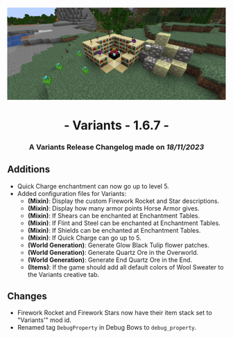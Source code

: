 ![Additions and Changes from 1.6.7](ChangelogPhoto.png)

# <center>- Variants - 1.6.7 -</center>
### <center>A Variants Release Changelog made on *18/11/2023*</center>

## Additions
- Quick Charge enchantment can now go up to level 5.
- Added configuration files for Variants:
    - **(Mixin)**: Display the custom Firework Rocket and Star descriptions.
    - **(Mixin)**: Display how many armor points Horse Armor gives.
    - **(Mixin)**: If Shears can be enchanted at Enchantment Tables.
    - **(Mixin)**: If Flint and Steel can be enchanted at Enchantment Tables.
    - **(Mixin)**: If Shields can be enchanted at Enchantment Tables.
    - **(Mixin)**: If Quick Charge can go up to 5.
    - **(World Generation)**: Generate Glow Black Tulip flower patches.
    - **(World Generation)**: Generate Quartz Ore in the Overworld.
    - **(World Generation)**: Generate End Quartz Ore in the End.
    - **(Items)**: If the game should add all default colors of Wool Sweater to the Variants creative tab.

## Changes
- Firework Rocket and Firework Stars now have their item stack set to "Variants'" mod id.
- Renamed tag ```DebugProperty``` in Debug Bows to ```debug_property```.